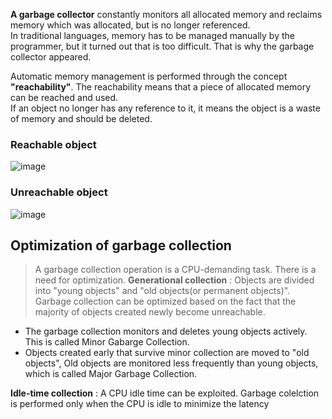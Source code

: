 **A garbage collector** constantly monitors all allocated memory and reclaims memory which was allocated, but is no longer referenced.<br>
In traditional languages, memory has to be managed manually by the programmer, but it turned out that is too difficult. That is why the garbage collector appeared.<br>

Automatic memory management is performed through the concept **"reachability"**. The reachability means that a piece of allocated memory can be reached and used.<br>
If an object no longer has any reference to it, it means the object is a waste of memory and should be deleted.

### Reachable object
![image](https://user-images.githubusercontent.com/67142421/177013694-8add3600-ae4d-47ad-899f-2611edaf7317.png)

### Unreachable object
![image](https://user-images.githubusercontent.com/67142421/177013720-0823a1b9-811d-4bc5-96c2-9f1b4fc7d072.png)

## Optimization of garbage collection
>A garbage collection operation is a CPU-demanding task. There is a need for optimization.
**Generational collection** : Objects are divided into "young objects" and "old objects(or permanent objects)".<br>
Garbage collection can be optimized based on the fact that the majority of objects created newly become unreachable.<br>

* The garbage collection monitors and deletes young objects actively. This is called Minor Gabarge Collection.
* Objects created early that survive minor collection are moved to "old objects", Old objects are monitored less frequently than young objects, which is called
 Major Garbage Collection.

**Idle-time collection** : A CPU idle time can be exploited. Garbage colelction is performed only when the CPU is idle to minimize the latency
